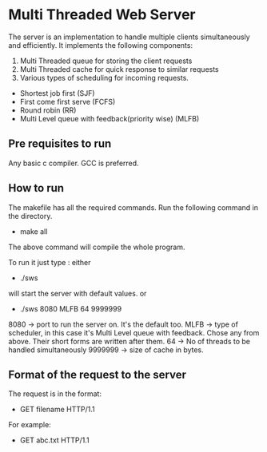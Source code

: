 # Multi Threaded Web Server

The server is an implementation to handle multiple clients simultaneously and efficiently. 
It implements the following components:
1. Multi Threaded queue for storing the client requests
2. Multi Threaded cache for quick response to similar requests
3. Various types of scheduling for incoming requests.
  * Shortest job first (SJF)
  * First come first serve (FCFS)
  * Round robin (RR)
  * Multi Level queue with feedback(priority wise) (MLFB)

## Pre requisites to run
Any basic c compiler. GCC is preferred.

## How to run
The makefile has all the required commands.
Run the following command in the directory.
  * make all

The above command will compile the whole program.

To run it just type :
either 
  * ./sws

will start the server with default values.
or 
  * ./sws 8080 MLFB 64 9999999
 
8080 -> port to run the server on. It's the default too.
MLFB -> type of scheduler, in this case it's Multi Level queue with feedback. Chose any from above. Their short forms are written after them.
64 -> No of threads to be handled simultaneously
9999999 -> size of cache in bytes.

## Format of the request to the server
The request is in the format: 
  * GET filename HTTP/1.1

For example:
  * GET abc.txt HTTP/1.1


